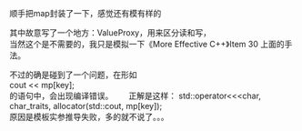 顺手把map封装了一下，感觉还有模有样的     
     
其中故意写了一个地方：ValueProxy，用来区分读和写，      
当然这个是不需要的，我只是模拟一下《More Effective C++》Item 30 上面的手法。     
     
不过的确是碰到了一个问题，在形如     
cout << mp[key];      
的语句中，会出现编译错误。      
正解是这样： std::operator<<<char, char_traits<char>, allocator<char>(std::cout, mp[key]);      
原因是模板实参推导失败，多的就不说了。。。     
